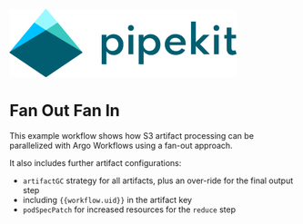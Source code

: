 [![Pipekit Logo](../../assets/images/pipekit-logo.png)](https://pipekit.io)

# Fan Out Fan In

This example workflow shows how S3 artifact processing can be parallelized with Argo Workflows using a fan-out approach.

It also includes further artifact configurations:
- `artifactGC` strategy for all artifacts, plus an over-ride for the final output step
- including `{{workflow.uid}}` in the artifact key
- `podSpecPatch` for increased resources for the `reduce` step
